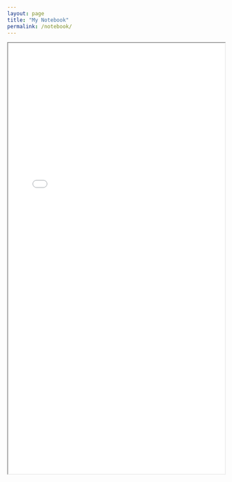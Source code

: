 ```yaml
---
layout: page
title: "My Notebook"
permalink: /notebook/
---
```


<iframe src="TBlainUoB.github.io\files\06-BoostingModel.ipynb.html" width="100%" height="1000px"></iframe>

